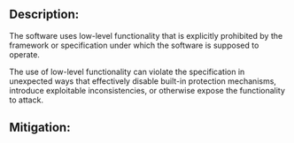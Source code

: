 ## Description:

The software uses low-level functionality that is explicitly prohibited by the framework or specification under which the software is supposed to operate.

The use of low-level functionality can violate the specification in unexpected ways that effectively disable built-in protection mechanisms, introduce exploitable inconsistencies, or otherwise expose the functionality to attack.

## Mitigation:
